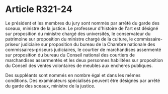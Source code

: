# Article R321-24

Le président et les membres du jury sont nommés par arrêté du garde des sceaux, ministre de la justice. Le professeur d'histoire de l'art est désigné sur proposition du ministre chargé des universités, le conservateur du patrimoine sur proposition du ministre chargé de la culture, le commissaire-priseur judiciaire sur proposition du bureau de la Chambre nationale des commissaires-priseurs judiciaires, le courtier de marchandises assermenté sur proposition du bureau du Conseil national des courtiers de marchandises assermentés et les deux personnes habilitées sur proposition du Conseil des ventes volontaires de meubles aux enchères publiques.

Des suppléants sont nommés en nombre égal et dans les mêmes conditions. Des examinateurs spécialisés peuvent être désignés par arrêté du garde des sceaux, ministre de la justice.

